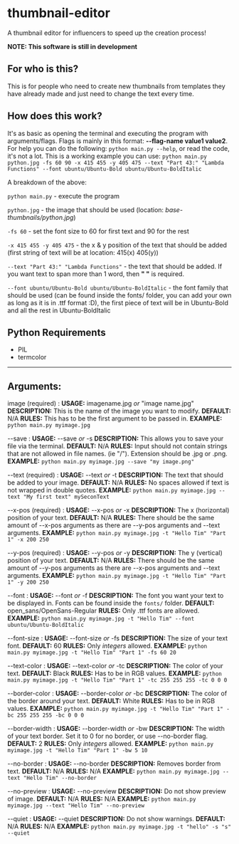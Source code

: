 # thumbnail-editor

A thumbnail editor for influencers to speed up the creation process!

**NOTE: This software is still in development**

## For who is this?

This is for people who need to create new thumbnails from templates they have already made and just need to change the text every time.

## How does this work?

It's as basic as opening the terminal and executing the program with arguments/flags. Flags is mainly in this format: **--flag-name value1 value2**. For help you can do the following: `python main.py --help`, or read the code, it's not a lot. This is a working example you can use: `python main.py python.jpg -fs 60 90 -x 415 455 -y 405 475 --text "Part 43:" "Lambda Functions" --font ubuntu/Ubuntu-Bold ubuntu/Ubuntu-BoldItalic`

A breakdown of the above:

`python main.py` - execute the program

<!-- `--python` - the project that should be used (currently you should add a basic template to your thumbnails.te file to create a new project, this will later be used for defaults) -->

`python.jpg` - the image that should be used (location: _base-thumbnails/python.jpg_)

`-fs 60` - set the font size to 60 for first text and 90 for the rest

`-x 415 455 -y 405 475` - the x & y position of the text that should be added (first string of text will be at location: 415(x) 405(y))

`--text "Part 43:" "Lambda Functions"` - the text that should be added. If you want text to span more than 1 word, then **" "** is required.

`--font ubuntu/Ubuntu-Bold ubuntu/Ubuntu-BoldItalic` - the font family that should be used (can be found inside the fonts/ folder, you can add your own as long as it is in .ttf format :D), the first piece of text will be in Ubuntu-Bold and all the rest in Ubuntu-BoldItalic

## Python Requirements

- PIL
- termcolor

---

## Arguments:

image (required)
: **USAGE:** imagename.jpg _or_ "image name.jpg"
**DESCRIPTION:** This is the name of the image you want to modify.
**DEFAULT:** N/A
**RULES:** This has to be the first argument to be passed in.
**EXAMPLE:** `python main.py myimage.jpg`

--save
: **USAGE:** --save _or_ -s
**DESCRIPTION:** This allows you to save your file via the terminal.
**DEFAULT:** N/A
**RULES:** Input should not contain strings that are not allowed in file names. (ie "/"). Extension should be .jpg or .png.
**EXAMPLE:** `python main.py myimage.jpg --save "my image.png"`

--text (required)
: **USAGE:** --text _or_ -t
**DESCRIPTION:** The text that should be added to your image.
**DEFAULT:** N/A
**RULES:** No spaces allowed if text is not wrapped in double quotes.
**EXAMPLE:** `python main.py myimage.jpg --text "My first text" mySeconText`

--x-pos (required)
: **USAGE:** --x-pos _or_ -x
**DESCRIPTION:** The x (horizontal) position of your text.
**DEFAULT:** N/A
**RULES:** There should be the same amount of --x-pos arguments as there are --y-pos arguments and --text arguments.
**EXAMPLE:** `python main.py myimage.jpg -t "Hello Tim" "Part 1" -x 200 250`

--y-pos (required)
: **USAGE:** --y-pos _or_ -y
**DESCRIPTION:** The y (vertical) position of your text.
**DEFAULT:** N/A
**RULES:** There should be the same amount of --y-pos arguments as there are --x-pos arguments and --text arguments.
**EXAMPLE:** `python main.py myimage.jpg -t "Hello Tim" "Part 1" -y 200 250`

--font
: **USAGE:** --font _or_ -f
**DESCRIPTION:** The font you want your text to be displayed in. Fonts can be found inside the `fonts/` folder.
**DEFAULT:** open_sans/OpenSans-Regular
**RULES:** Only .ttf fonts are allowed.
**EXAMPLE:** `python main.py myimage.jpg -t "Hello Tim" --font ubuntu/Ubuntu-BoldItalic`

--font-size
: **USAGE:** --font-size _or_ -fs
**DESCRIPTION:** The size of your text font.
**DEFAULT:** 60
**RULES:** Only *integers* allowed.
**EXAMPLE:** `python main.py myimage.jpg -t "Hello Tim" "Part 1" -fs 60 20`


--text-color
: **USAGE:** --text-color _or_ -tc
**DESCRIPTION:** The color of your text.
**DEFAULT:** Black
**RULES:** Has to be in RGB values.
**EXAMPLE:** `python main.py myimage.jpg -t "Hello Tim" "Part 1" -tc 255 255 255 -tc 0 0 0`

--border-color
: **USAGE:** --border-color _or_ -bc
**DESCRIPTION:** The color of the border around your text.
**DEFAULT:** White
**RULES:** Has to be in RGB values.
**EXAMPLE:** `python main.py myimage.jpg -t "Hello Tim" "Part 1" -bc 255 255 255 -bc 0 0 0`

--border-width
: **USAGE:** --border-width _or_ -bw
**DESCRIPTION:** The width of your text border. Set it to 0 for no border, or use --no-border flag.
**DEFAULT:** 2
**RULES:** Only *integers* allowed.
**EXAMPLE:** `python main.py myimage.jpg -t "Hello Tim" "Part 1" -bw 5 10`

--no-border
: **USAGE:** --no-border
**DESCRIPTION:** Removes border from text.
**DEFAULT:** N/A
**RULES:** N/A
**EXAMPLE:** `python main.py myimage.jpg --text "Hello Tim" --no-border`

--no-preview
: **USAGE:** --no-preview
**DESCRIPTION:** Do not show preview of image.
**DEFAULT:** N/A
**RULES:** N/A
**EXAMPLE:** `python main.py myimage.jpg --text "Hello Tim" --no-preview`

--quiet
: **USAGE:** --quiet
**DESCRIPTION:** Do not show warnings.
**DEFAULT:** N/A
**RULES:** N/A
**EXAMPLE:** `python main.py myimage.jpg -t "hello" -s "s" --quiet`
